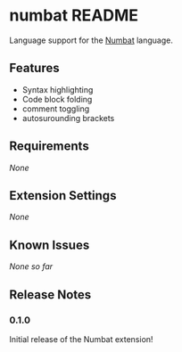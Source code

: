 # numbat README

Language support for the [Numbat](https://github.com/sharkdp/numbat) language.

## Features

- Syntax highlighting
- Code block folding
- comment toggling
- autosurounding brackets

## Requirements

_None_  

## Extension Settings

_None_  

## Known Issues

_None so far_  

## Release Notes

### 0.1.0

Initial release of the Numbat extension!
